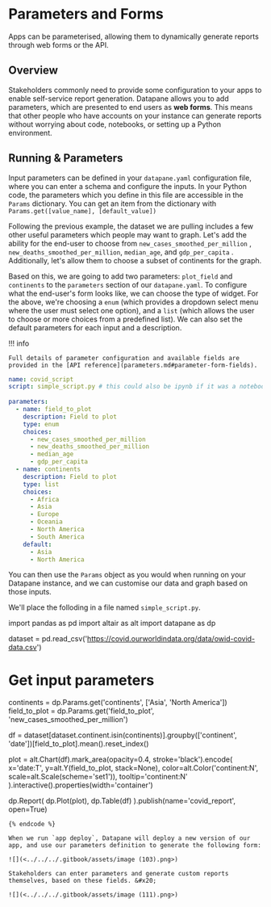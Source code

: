 # Parameters and Forms

Apps can be parameterised, allowing them to dynamically generate reports
through web forms or the API.

## Overview

Stakeholders commonly need to provide some configuration to your apps to enable self-service report generation. Datapane allows you to add parameters, which are presented to end users as **web forms**. This means that other people who have accounts on your instance can generate reports without worrying about code, notebooks, or setting up a Python environment.&#x20;

## Running & Parameters

Input parameters can be defined in your `datapane.yaml` configuration file, where you can enter a schema and configure the inputs. In your Python code, the parameters which you define in this file are accessible in the `Params` dictionary. You can get an item from the dictionary with `Params.get([value_name], [default_value])`

Following the previous example, the dataset we are pulling includes a few other useful parameters which people may want to graph. Let's add the ability for the end-user to choose from `new_cases_smoothed_per_million` , `new_deaths_smoothed_per_million`, `median_age`, and `gdp_per_capita` . Additionally, let's allow them to choose a subset of continents for the graph.

Based on this, we are going to add two parameters: `plot_field` and `continents` to the `parameters` section of our `datapane.yaml`. To configure what the end-user's form looks like, we can choose the type of widget. For the above, we're choosing a `enum` (which provides a dropdown select menu where the user must select one option), and a `list` (which allows the user to choose or more choices from a predefined list). We can also set the default parameters for each input and a description.

!!! info
    
    Full details of parameter configuration and available fields are provided in the [API reference](parameters.md#parameter-form-fields).

``` yaml title="datapane.yaml"
name: covid_script
script: simple_script.py # this could also be ipynb if it was a notebook
  
parameters:
  - name: field_to_plot
    description: Field to plot
    type: enum
    choices: 
      - new_cases_smoothed_per_million
      - new_deaths_smoothed_per_million
      - median_age
      - gdp_per_capita
  - name: continents
    description: Field to plot
    type: list
    choices:
      - Africa
      - Asia
      - Europe
      - Oceania
      - North America
      - South America
    default: 
      - Asia
      - North America
```

You can then use the `Params` object as you would when running on your Datapane instance, and we can customise our data and graph based on those inputs.

We'll place the folloding in a file named `simple_script.py`.

import pandas as pd
import altair as alt
import datapane as dp

dataset = pd.read_csv('https://covid.ourworldindata.org/data/owid-covid-data.csv')

# Get input parameters
continents = dp.Params.get('continents', ['Asia', 'North America'])
field_to_plot = dp.Params.get('field_to_plot', 'new_cases_smoothed_per_million')

df = dataset[dataset.continent.isin(continents)].groupby(['continent', 'date'])[field_to_plot].mean().reset_index()

plot = alt.Chart(df).mark_area(opacity=0.4, stroke='black').encode(
    x='date:T',
    y=alt.Y(field_to_plot, stack=None),
    color=alt.Color('continent:N', scale=alt.Scale(scheme='set1')),
    tooltip='continent:N'
).interactive().properties(width='container')

dp.Report(
    dp.Plot(plot), 
    dp.Table(df)
).publish(name='covid_report', open=True)
```
{% endcode %}

When we run `app deploy`, Datapane will deploy a new version of our app, and use our parameters definition to generate the following form:

![](<../../../.gitbook/assets/image (103).png>)

Stakeholders can enter parameters and generate custom reports themselves, based on these fields. &#x20;

![](<../../../.gitbook/assets/image (111).png>)

